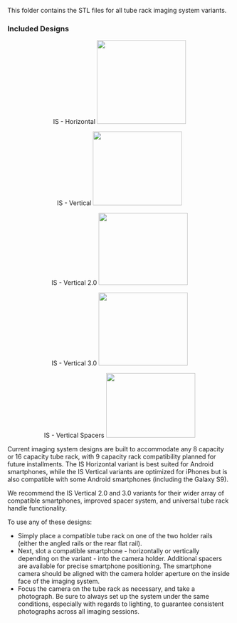 This folder contains the STL files for all tube rack imaging system variants.

### Included Designs

<p align="center">
  IS - Horizontal
  
  <img src="https://i.imgur.com/io7sEif.png" data-canonical-src="https://i.imgur.com/io7sEif.png" width="200" height="188" />
</p>

<p align="center">
  IS - Vertical
  
  <img src="https://i.imgur.com/UDyCZdR.png" data-canonical-src="https://i.imgur.com/UDyCZdR.png" width="200" height="166" />
</p>

<p align="center">
  IS - Vertical 2.0
  
  <img src="https://i.imgur.com/1ozHVob.png" data-canonical-src="https://i.imgur.com/1ozHVob.png" width="200" height="162" />
</p>

<p align="center">
  IS - Vertical 3.0
  
  <img src="https://i.imgur.com/r3zpYcU.png" data-canonical-src="https://i.imgur.com/r3zpYcU.png" width="200" height="164" />
</p>

<p align="center">
  IS - Vertical Spacers
  
  <img src="https://i.imgur.com/BPbyJlc.png" data-canonical-src="https://i.imgur.com/BPbyJlc.png" width="200" height="145" />
</p>

Current imaging system designs are built to accommodate any 8 capacity or 16 capacity tube rack, with 9 capacity rack compatibility planned for future installments. The IS Horizontal variant is best suited for Android smartphones, while the IS Vertical variants are optimized for iPhones but is also compatible with some Android smartphones (including the Galaxy S9).

We recommend the IS Vertical 2.0 and 3.0 variants for their wider array of compatible smartphones, improved spacer system, and universal tube rack handle functionality.

To use any of these designs:
- Simply place a compatible tube rack on one of the two holder rails (either the angled rails or the rear flat rail).
- Next, slot a compatible smartphone - horizontally or vertically depending on the variant - into the camera holder. Additional spacers are available for precise smartphone positioning. The smartphone camera should be aligned with the camera holder aperture on the inside face of the imaging system.
- Focus the camera on the tube rack as necessary, and take a photograph. Be sure to always set up the system under the same conditions, especially with regards to lighting, to guarantee consistent photographs across all imaging sessions.
